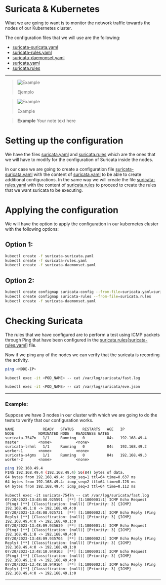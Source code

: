 # Suricata & Kubernetes

What we are going to want is to monitor the network traffic towards the nodes of our Kubernetes cluster.

The configuration files that we will use are the following:

- [suricata-suricata.yaml](suricata-suricata.yaml)
- [suricata-rules.yaml](suricata-rules.yaml)
- [suricata-daemonset.yaml](suricata-daemonset.yaml)
- [suricata.yaml](suricata.yaml)
- [suricata.rules](suricata.rules)

---

> <picture>
>   <source media="(prefers-color-scheme: light)" srcset="https://raw.githubusercontent.com/Mqxx/GitHub-Markdown/main/blockquotes/badge/light-theme/example.svg">
>   <img alt="Example" src="https://raw.githubusercontent.com/Mqxx/GitHub-Markdown/main/blockquotes/badge/dark-theme/example.svg">
> </picture><br>
>
> Ejemplo


> <picture>
>   <source media="(prefers-color-scheme: light)" srcset="https://raw.githubusercontent.com/Mqxx/GitHub-Markdown/main/blockquotes/badge/light-theme/example.svg">
>   <img alt="Example" src="https://raw.githubusercontent.com/Mqxx/GitHub-Markdown/main/blockquotes/badge/dark-theme/example.svg">
> </picture><br>
>
> Example


> **Example**
Your note text here

# Setting up the configuration

We have the files [suricata.yaml](suricata.yaml) and [suricata.rules](suricata.rules) which are the ones that we will have to modify for the configuration of Suricata inside the nodes.

In our case we are going to create a configuration file [suricata-suricata.yaml](suricata-suricata.yaml) with the content of [suricata.yaml](suricata.yaml) to be able to create additional configurations. In the same way we will create the file [suricata-rules.yaml](suricata-rules.yaml) with the content of [suricata.rules](suricata.rules) to proceed to create the rules that we want suricata to be executing.

# Applying the configuration

We will have the option to apply the configuration in our kubernetes cluster with the following options:

## Option 1:

``` bash
kubectl create -f suricata-suricata.yaml
kubectl create -f suricata-rules.yaml
kubectl create -f suricata-daemonset.yaml
```

## Option 2:

``` bash
kubectl create configmap suricata-config --from-file=suricata.yaml=suricata.yaml
kubectl create configmap suricata-rules --from-file=suricata.rules
kubectl create -f suricata-daemonset.yaml
```

# Checking Suricata

The rules that we have configured are to perform a test using ICMP packets through Ping that have been configured in the [suricata.rules](suricata.rules)[[suricata-rules.yaml](suricata-rules.yaml)] file.

Now if we ping any of the nodes we can verify that the suricata is recording the activity.

```bash
ping <NODE-IP>
```

```bash
kubectl exec -it <POD_NAME> -- cat /var/log/suricata/fast.log
```

```bash
kubectl exec -it <POD_NAME> -- cat /var/log/suricata/eve.json
```

---

### Example:

Suppose we have 3 nodes in our cluster with which we are going to do the tests to verify that our configuration works.

```text
NAME             READY   STATUS    RESTARTS   AGE   IP             NODE           NOMINATED NODE   READINESS GATES
suricata-7547n   1/1     Running   0          84s   192.168.49.4   master         <none>           <none>
suricata-lrhml   1/1     Running   0          84s   192.168.49.2   worker-1       <none>           <none>
suricata-s4gms   1/1     Running   0          84s   192.168.49.3   worker-2       <none>           <none>
```

```bash
ping 192.168.49.4
PING 192.168.49.4 (192.168.49.4) 56(84) bytes of data.
64 bytes from 192.168.49.4: icmp_seq=1 ttl=64 time=0.637 ms
64 bytes from 192.168.49.4: icmp_seq=2 ttl=64 time=0.128 ms
64 bytes from 192.168.49.4: icmp_seq=3 ttl=64 time=0.112 ms
```

```text
kubectl exec -it suricata-7547n -- cat /var/log/suricata/fast.log
07/20/2023-13:48:08.925591  [**] [1:1000001:1] ICMP Echo Request (Ping) [**] [Classification: (null)] [Priority: 3] {ICMP} 192.168.49.1:8 -> 192.168.49.4:0
07/20/2023-13:48:08.925731  [**] [1:1000002:1] ICMP Echo Reply (Ping Reply) [**] [Classification: (null)] [Priority: 3] {ICMP} 192.168.49.4:0 -> 192.168.49.1:0
07/20/2023-13:48:09.935639  [**] [1:1000001:1] ICMP Echo Request (Ping) [**] [Classification: (null)] [Priority: 3] {ICMP} 192.168.49.1:8 -> 192.168.49.4:0
07/20/2023-13:48:09.935704  [**] [1:1000002:1] ICMP Echo Reply (Ping Reply) [**] [Classification: (null)] [Priority: 3] {ICMP} 192.168.49.4:0 -> 192.168.49.1:0
07/20/2023-13:48:10.949103  [**] [1:1000001:1] ICMP Echo Request (Ping) [**] [Classification: (null)] [Priority: 3] {ICMP} 192.168.49.1:8 -> 192.168.49.4:0
07/20/2023-13:48:10.949164  [**] [1:1000002:1] ICMP Echo Reply (Ping Reply) [**] [Classification: (null)] [Priority: 3] {ICMP} 192.168.49.4:0 -> 192.168.49.1:0
```

---



